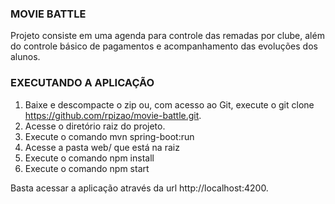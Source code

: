 ### MOVIE BATTLE ###

Projeto consiste em uma agenda para controle das remadas por clube, além do controle básico de pagamentos e acompanhamento das evoluções dos alunos.

### EXECUTANDO A APLICAÇÃO ###

1. Baixe e descompacte o zip ou, com acesso ao Git, execute o git clone https://github.com/rpizao/movie-battle.git.
2. Acesse o diretório raiz do projeto.
3. Execute o comando mvn spring-boot:run
4. Acesse a pasta web/ que está na raiz
5. Execute o comando npm install
6. Execute o comando npm start

Basta acessar a aplicação através da url http://localhost:4200.
